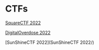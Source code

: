 # CTFs
[SquareCTF 2022](SquareCTF2022/)

[DigitalOverdose 2022](DigitalOverdose2022/)

[SunShineCTF 2022](SunShineCTF 2022/)
 
